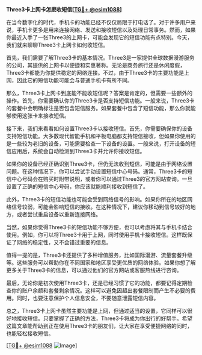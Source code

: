 **Three3卡上网卡怎麽收短信[[TG💪+ @esim1088](https://t.me/s/esim1088)]**

在当今数字化的时代，手机卡的功能已经不仅仅局限于打电话了。对于许多用户来说，手机卡更多是用来连接网络、发送和接收短信以及处理日常事务。然而，如果你最近入手了一张Three3的上网卡，可能会发现它的短信功能有点特别。今天，我们就来聊聊Three3卡上网卡如何收短信。

首先，我们需要了解Three3卡的基本情况。Three3是一家提供全球数据漫游服务的公司，其提供的上网卡以便捷和实惠著称。无论是商务旅行还是休闲度假，Three3卡都能为你提供稳定的网络连接。不过，由于Three3卡的主要功能是上网，因此它的短信功能可能会与普通手机卡有所不同。

那么，Three3卡上网卡到底能不能收短信呢？答案是肯定的，但需要一些额外的操作。首先，你需要确认你的Three3卡是否支持短信功能。一般来说，Three3卡的套餐中会明确标注是否包含短信服务。如果套餐中包含了短信功能，那么你就能够使用这张卡来接收短信。

接下来，我们来看看如何设置Three3卡以接收短信。首先，你需要确保你的设备支持短信功能。大多数现代智能手机和平板电脑都支持短信接收，但如果你使用的是一些较为老旧的设备，可能需要检查一下设备的设置。一般来说，打开设备的短信应用后，系统会自动检测到Three3卡并允许你接收短信。

如果你的设备已经正确识别Three3卡，但仍无法收到短信，可能是由于网络设置问题。在这种情况下，你可以尝试手动设置短信中心号码。通常，Three3卡的短信中心号码会在购买时附带说明，或者你可以通过Three3的官方网站查询。一旦设置了正确的短信中心号码，你应该就能顺利接收到短信了。

此外，Three3卡的短信功能也可能会受到网络信号的影响。如果你所在的地区网络信号较弱，可能会影响短信的接收。在这种情况下，建议你移动到信号较好的地方，或者尝试重启设备以重新连接网络。

当然，如果你觉得Three3卡的短信功能不够方便，也可以考虑将其与手机卡结合使用。例如，你可以将Three3卡用于上网，同时使用手机卡接收短信。这样既保证了网络的稳定性，又不会错过重要的信息。

值得一提的是，Three3卡还提供了多种增值服务，比如国际漫游、流量套餐升级等。这些服务可以帮助你在不同国家和地区享受更优质的网络体验。如果你想了解更多关于Three3卡的信息，可以通过他们的官方网站或客服热线进行咨询。

最后，无论你是初次使用Three3卡，还是已经习惯了它的功能，都要记得定期检查你的账户余额和套餐剩余情况。这样可以避免因超出套餐限制而产生不必要的费用。同时，也要注意保护个人信息安全，不要随意泄露短信内容。

总之，Three3卡上网卡虽然主要功能是上网，但通过适当的设置，它同样可以很好地接收短信。只要掌握了正确的方法，Three3卡将成为你出行的好帮手。希望这篇文章能帮助到正在使用Three3卡的朋友们，让大家在享受便捷网络的同时，也能轻松接收短信。

[[TG💪+ @esim1088](https://t.me/s/esim1088) ![Image](https://i.postimg.cc/4NQfJmqS/Snipaste-2025-05-13-00-14-12.png)]